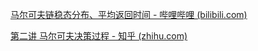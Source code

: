 [马尔可夫链稳态分布、平均返回时间 - 哔哩哔哩 (bilibili.com)](https://www.bilibili.com/read/cv16278092/)

[第二讲 马尔可夫决策过程 - 知乎 (zhihu.com)](https://zhuanlan.zhihu.com/p/494755866)

